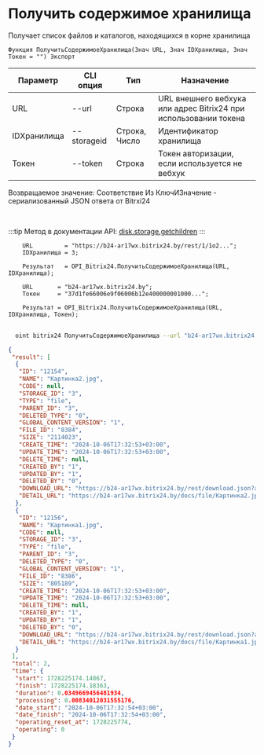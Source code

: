 ﻿---
sidebar_position: 5
---

# Получить содержимое хранилища
 Получает список файлов и каталогов, находящихся в корне хранилища



`Функция ПолучитьСодержимоеХранилища(Знач URL, Знач IDХранилища, Знач Токен = "") Экспорт`

  | Параметр | CLI опция | Тип | Назначение |
  |-|-|-|-|
  | URL | --url | Строка | URL внешнего вебхука или адрес Bitrix24 при использовании токена |
  | IDХранилища | --storageid | Строка, Число | Идентификатор хранилища |
  | Токен | --token | Строка | Токен авторизации, если используется не вебхук |

  
  Возвращаемое значение:   Соответствие Из КлючИЗначение - сериализованный JSON ответа от Bitrxi24

<br/>

:::tip
Метод в документации API: [disk.storage.getchildren](https://dev.1c-bitrix.ru/rest_help/disk/storage/disk_storage_getchildren.php)
:::
<br/>


```bsl title="Пример кода"
    URL         = "https://b24-ar17wx.bitrix24.by/rest/1/1o2...";
    IDХранилища = 3;

    Результат   = OPI_Bitrix24.ПолучитьСодержимоеХранилища(URL, IDХранилища);

    URL       = "b24-ar17wx.bitrix24.by";
    Токен     = "37d1fe66006e9f06006b12e400000001000...";

    Результат = OPI_Bitrix24.ПолучитьСодержимоеХранилища(URL, IDХранилища, Токен);
```



```sh title="Пример команды CLI"
    
  oint bitrix24 ПолучитьСодержимоеХранилища --url "b24-ar17wx.bitrix24.by" --storageid %storageid% --token "b9df7366006e9f06006b12e400000001000..."

```

```json title="Результат"
{
 "result": [
  {
   "ID": "12154",
   "NAME": "Картинка2.jpg",
   "CODE": null,
   "STORAGE_ID": "3",
   "TYPE": "file",
   "PARENT_ID": "3",
   "DELETED_TYPE": "0",
   "GLOBAL_CONTENT_VERSION": "1",
   "FILE_ID": "8384",
   "SIZE": "2114023",
   "CREATE_TIME": "2024-10-06T17:32:53+03:00",
   "UPDATE_TIME": "2024-10-06T17:32:53+03:00",
   "DELETE_TIME": null,
   "CREATED_BY": "1",
   "UPDATED_BY": "1",
   "DELETED_BY": "0",
   "DOWNLOAD_URL": "https://b24-ar17wx.bitrix24.by/rest/download.json?auth=76ad0267006e9f06006b12e400000001000007b25673cab9bbfe352545eeb9a0d9a9fe&token=disk%7CaWQ9MTIxNTQmXz1XblZRbnBaVDJlaVpUc3dnMHdsRWxPT1dEQVpGMzFNSA%3D%3D%7CImRvd25sb2FkfGRpc2t8YVdROU1USXhOVFFtWHoxWGJsWlJibkJhVkRKbGFWcFVjM2RuTUhkc1JXeFBUMWRFUVZwR016Rk5TQT09fDc2YWQwMjY3MDA2ZTlmMDYwMDZiMTJlNDAwMDAwMDAxMDAwMDA3YjI1NjczY2FiOWJiZmUzNTI1NDVlZWI5YTBkOWE5ZmUi.252NS3UPq58fwQjbmIVcbRf8yAg4VDXmSQ2OkIvppk0%3D",
   "DETAIL_URL": "https://b24-ar17wx.bitrix24.by/docs/file/Картинка2.jpg"
  },
  {
   "ID": "12156",
   "NAME": "Картинка1.jpg",
   "CODE": null,
   "STORAGE_ID": "3",
   "TYPE": "file",
   "PARENT_ID": "3",
   "DELETED_TYPE": "0",
   "GLOBAL_CONTENT_VERSION": "1",
   "FILE_ID": "8386",
   "SIZE": "805189",
   "CREATE_TIME": "2024-10-06T17:32:53+03:00",
   "UPDATE_TIME": "2024-10-06T17:32:53+03:00",
   "DELETE_TIME": null,
   "CREATED_BY": "1",
   "UPDATED_BY": "1",
   "DELETED_BY": "0",
   "DOWNLOAD_URL": "https://b24-ar17wx.bitrix24.by/rest/download.json?auth=76ad0267006e9f06006b12e400000001000007b25673cab9bbfe352545eeb9a0d9a9fe&token=disk%7CaWQ9MTIxNTYmXz1sNzIwbDVoT0hjSzJCT2ZkVXpxMHZ5Vlpub0lUYjB2Zg%3D%3D%7CImRvd25sb2FkfGRpc2t8YVdROU1USXhOVFltWHoxc056SXdiRFZvVDBoalN6SkNUMlprVlhweE1IWjVWbHB1YjBsVVlqQjJaZz09fDc2YWQwMjY3MDA2ZTlmMDYwMDZiMTJlNDAwMDAwMDAxMDAwMDA3YjI1NjczY2FiOWJiZmUzNTI1NDVlZWI5YTBkOWE5ZmUi.ncVuMMO7GzmvaZKcaozGlHmzB9mmvfQTmPuysENTkS8%3D",
   "DETAIL_URL": "https://b24-ar17wx.bitrix24.by/docs/file/Картинка1.jpg"
  }
 ],
 "total": 2,
 "time": {
  "start": 1728225174.14867,
  "finish": 1728225174.18363,
  "duration": 0.0349669456481934,
  "processing": 0.00834012031555176,
  "date_start": "2024-10-06T17:32:54+03:00",
  "date_finish": "2024-10-06T17:32:54+03:00",
  "operating_reset_at": 1728225774,
  "operating": 0
 }
}
```
